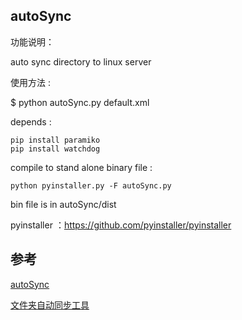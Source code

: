 ## autoSync

功能说明：

auto sync directory to linux server

使用方法 :

$ python autoSync.py default.xml

depends :

    pip install paramiko
    pip install watchdog

compile to stand alone binary file :

    python pyinstaller.py -F autoSync.py

bin file is in  autoSync/dist 

pyinstaller ：https://github.com/pyinstaller/pyinstaller



## 参考 

[autoSync](https://github.com/mike-zhang/autoSync)

[文件夹自动同步工具]()
